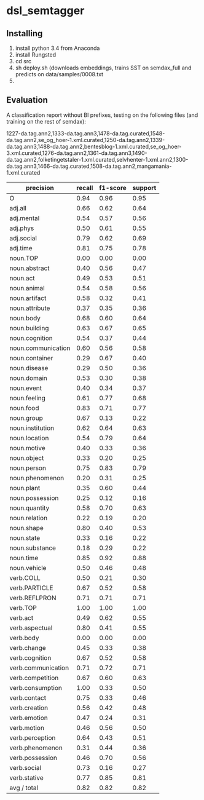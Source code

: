 # dsl_semtagger
## Installing
1. install python 3.4 from Anaconda
2. install Rungsted 
3. cd src
4. sh deploy.sh (downloads embeddings, trains SST on semdax_full and predicts on data/samples/0008.txt
5. 

## Evaluation
A classification report without BI prefixes, testing on the following files (and training on the rest of semdax):

1227-da.tag.ann2,1333-da.tag.ann3,1478-da.tag.curated,1548-da.tag.ann2,se_og_hoer-1.xml.curated,1250-da.tag.ann2,1339-da.tag.ann3,1488-da.tag.ann2,bentesblog-1.xml.curated,se_og_hoer-3.xml.curated,1276-da.tag.ann2,1361-da.tag.ann3,1490-da.tag.ann2,folketingetstaler-1.xml.curated,selvhenter-1.xml.ann2,1300-da.tag.ann3,1466-da.tag.curated,1508-da.tag.ann2,mangamania-1.xml.curated


| precision| recall| f1-score| support|
|---|---|---|---|
| O| 0.94| 0.96| 0.95| 9179|
| adj.all| 0.66| 0.62| 0.64| 294|
| adj.mental| 0.54| 0.57| 0.56| 68|
| adj.phys| 0.50| 0.61| 0.55| 114|
| adj.social| 0.79| 0.62| 0.69| 99|
| adj.time| 0.81| 0.75| 0.78| 97|
| noun.TOP| 0.00| 0.00| 0.00| 1|
|noun.abstract| 0.40| 0.56| 0.47| 106|
| noun.act| 0.49| 0.53| 0.51| 137|
|noun.animal| 0.54| 0.58| 0.56| 12|
|noun.artifact| 0.58| 0.32| 0.41| 292|
|noun.attribute| 0.37| 0.35| 0.36| 37|
| noun.body| 0.68| 0.60| 0.64| 53|
|noun.building| 0.63| 0.67| 0.65| 73|
|noun.cognition| 0.54| 0.37| 0.44| 112|
|noun.communication| 0.60| 0.56| 0.58| 508|
|noun.container| 0.29| 0.67| 0.40| 3|
|noun.disease| 0.29| 0.50| 0.36| 4|
|noun.domain| 0.53| 0.30| 0.38| 27|
| noun.event| 0.40| 0.34| 0.37| 50|
|noun.feeling| 0.61| 0.77| 0.68| 26|
| noun.food| 0.83| 0.71| 0.77| 35|
| noun.group| 0.67| 0.13| 0.22| 15|
|noun.institution| 0.62| 0.64| 0.63| 180|
|noun.location| 0.54| 0.79| 0.64| 106|
|noun.motive| 0.40| 0.33| 0.36| 6|
|noun.object| 0.33| 0.20| 0.25| 15|
|noun.person| 0.75| 0.83| 0.79| 803|
|noun.phenomenon| 0.20| 0.31| 0.25| 29|
| noun.plant| 0.35| 0.60| 0.44| 10|
|noun.possession| 0.25| 0.12| 0.16| 17|
|noun.quantity| 0.58| 0.70| 0.63| 74|
|noun.relation| 0.22| 0.19| 0.20| 27|
| noun.shape| 0.80| 0.40| 0.53| 10|
| noun.state| 0.33| 0.16| 0.22| 37|
|noun.substance| 0.18| 0.29| 0.22| 7|
| noun.time| 0.85| 0.92| 0.88| 226|
|noun.vehicle| 0.50| 0.46| 0.48| 26|
| verb.COLL| 0.50| 0.21| 0.30| 205|
|verb.PARTICLE| 0.67| 0.52| 0.58| 93|
|verb.REFLPRON| 0.71| 0.71| 0.71| 38|
| verb.TOP| 1.00| 1.00| 1.00| 1|
| verb.act| 0.49| 0.62| 0.55| 206|
|verb.aspectual| 0.80| 0.41| 0.55| 29|
| verb.body| 0.00| 0.00| 0.00| 5|
|verb.change| 0.45| 0.33| 0.38| 82|
|verb.cognition| 0.67| 0.52| 0.58| 214|
|verb.communication| 0.71| 0.72| 0.71| 227|
|verb.competition| 0.67| 0.60| 0.63| 10|
|verb.consumption| 1.00| 0.33| 0.50| 9|
|verb.contact| 0.75| 0.33| 0.46| 9|
|verb.creation| 0.56| 0.42| 0.48| 33|
|verb.emotion| 0.47| 0.24| 0.31| 93|
|verb.motion| 0.46| 0.56| 0.50| 95|
|verb.perception| 0.64| 0.43| 0.51| 49|
|verb.phenomenon| 0.31| 0.44| 0.36| 61|
|verb.possession| 0.46| 0.70| 0.56| 93|
|verb.social| 0.73| 0.16| 0.27| 68|
|verb.stative| 0.77| 0.85| 0.81| 481|
|avg / total| 0.82| 0.82| 0.82| 15016|
